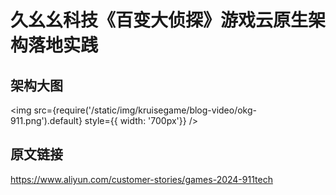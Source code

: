 # 久幺幺科技《百变大侦探》游戏云原生架构落地实践

## 架构大图
<img src={require('/static/img/kruisegame/blog-video/okg-911.png').default} style={{ width: '700px'}} />

## 原文链接

https://www.aliyun.com/customer-stories/games-2024-911tech